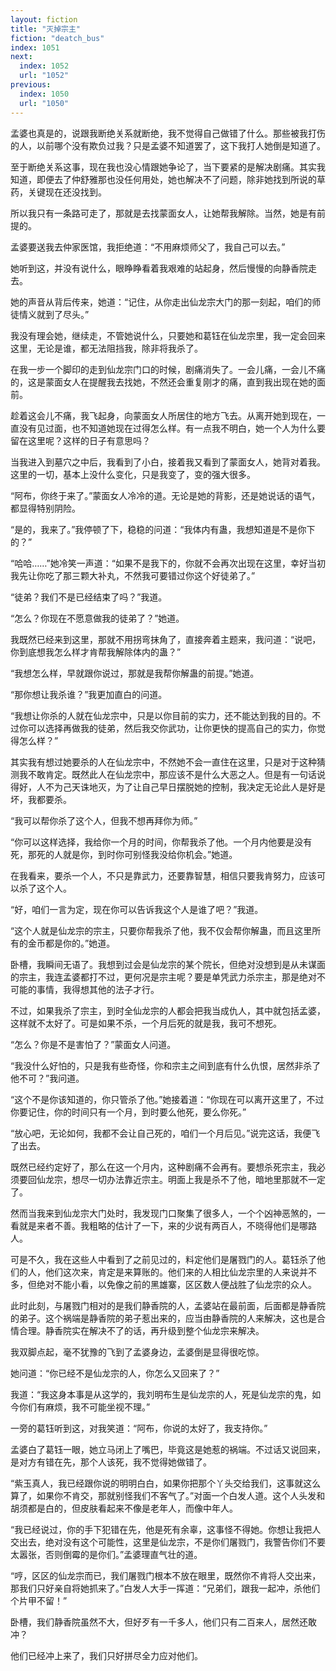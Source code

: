```yaml
---
layout: fiction
title: "灭掉宗主"
fiction: "deatch_bus"
index: 1051
next:
  index: 1052
  url: "1052"
previous:
  index: 1050
  url: "1050"
---
```

孟婆也真是的，说跟我断绝关系就断绝，我不觉得自己做错了什么。那些被我打伤的人，以前哪个没有欺负过我？只是孟婆不知道罢了，这下我打人她倒是知道了。

至于断绝关系这事，现在我也没心情跟她争论了，当下要紧的是解决剧痛。其实我知道，即便去了仲舒雅那也没任何用处，她也解决不了问题，除非她找到所说的草药，关键现在还没找到。

所以我只有一条路可走了，那就是去找蒙面女人，让她帮我解除。当然，她是有前提的。

孟婆要送我去仲家医馆，我拒绝道：“不用麻烦师父了，我自己可以去。”

她听到这，并没有说什么，眼睁睁看着我艰难的站起身，然后慢慢的向静香院走去。

她的声音从背后传来，她道：“记住，从你走出仙龙宗大门的那一刻起，咱们的师徒情义就到了尽头。”

我没有理会她，继续走，不管她说什么，只要她和葛钰在仙龙宗里，我一定会回来这里，无论是谁，都无法阻挡我，除非将我杀了。

在我一步一个脚印的走到仙龙宗门口的时候，剧痛消失了。一会儿痛，一会儿不痛的，这是蒙面女人在提醒我去找她，不然还会重复刚才的痛，直到我出现在她的面前。

趁着这会儿不痛，我飞起身，向蒙面女人所居住的地方飞去。从离开她到现在，一直没有见过面，也不知道她现在过得怎么样。有一点我不明白，她一个人为什么要留在这里呢？这样的日子有意思吗？

当我进入到墓穴之中后，我看到了小白，接着我又看到了蒙面女人，她背对着我。这里的一切，基本上没什么变化，只是我变了，变的强大很多。

“阿布，你终于来了。”蒙面女人冷冷的道。无论是她的背影，还是她说话的语气，都显得特别阴险。

“是的，我来了。”我停顿了下，稳稳的问道：“我体内有蛊，我想知道是不是你下的？”

“哈哈……”她冷笑一声道：“如果不是我下的，你就不会再次出现在这里，幸好当初我先让你吃了那三颗大补丸，不然我可要错过你这个好徒弟了。”

“徒弟？我们不是已经结束了吗？”我道。

“怎么？你现在不愿意做我的徒弟了？”她道。

我既然已经来到这里，那就不用拐弯抹角了，直接奔着主题来，我问道：“说吧，你到底想我怎么样才肯帮我解除体内的蛊？”

“我想怎么样，早就跟你说过，那就是我帮你解蛊的前提。”她道。

“那你想让我杀谁？”我更加直白的问道。

“我想让你杀的人就在仙龙宗中，只是以你目前的实力，还不能达到我的目的。不过你可以选择再做我的徒弟，然后我交你武功，让你更快的提高自己的实力，你觉得怎么样？”

其实我有想过她要杀的人在仙龙宗中，不然她不会一直住在这里，只是对于这种猜测我不敢肯定。既然此人在仙龙宗中，那应该不是什么大恶之人。但是有一句话说得好，人不为己天诛地灭，为了让自己早日摆脱她的控制，我决定无论此人是好是坏，我都要杀。

“我可以帮你杀了这个人，但我不想再拜你为师。”

“你可以这样选择，我给你一个月的时间，你帮我杀了他。一个月内他要是没有死，那死的人就是你，到时你可别怪我没给你机会。”她道。

在我看来，要杀一个人，不只是靠武力，还要靠智慧，相信只要我肯努力，应该可以杀了这个人。

“好，咱们一言为定，现在你可以告诉我这个人是谁了吧？”我道。

“这个人就是仙龙宗的宗主，只要你帮我杀了他，我不仅会帮你解蛊，而且这里所有的金币都是你的。”她道。

卧槽，我瞬间无语了。我想到过会是仙龙宗的某个院长，但绝对没想到是从未谋面的宗主，我连孟婆都打不过，更何况是宗主呢？要是单凭武力杀宗主，那是绝对不可能的事情，我得想其他的法子才行。

不过，如果我杀了宗主，到时全仙龙宗的人都会把我当成仇人，其中就包括孟婆，这样就不太好了。可是如果不杀，一个月后死的就是我，我可不想死。

“怎么？你是不是害怕了？”蒙面女人问道。

“我没什么好怕的，只是我有些奇怪，你和宗主之间到底有什么仇恨，居然非杀了他不可？”我问道。

“这个不是你该知道的，你只管杀了他。”她接着道：“你现在可以离开这里了，不过你要记住，你的时间只有一个月，到时要么他死，要么你死。”

“放心吧，无论如何，我都不会让自己死的，咱们一个月后见。”说完这话，我便飞了出去。

既然已经约定好了，那么在这一个月内，这种剧痛不会再有。要想杀死宗主，我必须要回仙龙宗，想尽一切办法靠近宗主。明面上我是杀不了他，暗地里那就不一定了。

然而当我来到仙龙宗大门处时，我发现门口聚集了很多人，一个个凶神恶煞的，一看就是来者不善。我粗略的估计了一下，来的少说有两百人，不晓得他们是哪路人。

可是不久，我在这些人中看到了之前见过的，料定他们是屠戮门的人。葛钰杀了他们的人，他们这次来，肯定是来算账的。他们来的人相比仙龙宗里的人来说并不多，但绝对不能小看，以免像之前的黑雄寨，区区数人便战胜了仙龙宗的众人。

此时此刻，与屠戮门相对的是我们静香院的人，孟婆站在最前面，后面都是静香院的弟子。这个祸端是静香院的弟子惹出来的，应当由静香院的人来解决，这也是合情合理。静香院实在解决不了的话，再升级到整个仙龙宗来解决。

我双脚点起，毫不犹豫的飞到了孟婆身边，孟婆倒是显得很吃惊。

她问道：“你已经不是仙龙宗的人，你怎么又回来了？”

我道：“我这身本事是从这学的，我刘明布生是仙龙宗的人，死是仙龙宗的鬼，如今你们有麻烦，我不可能坐视不理。”

一旁的葛钰听到这，对我笑道：“阿布，你说的太好了，我支持你。”

孟婆白了葛钰一眼，她立马闭上了嘴巴，毕竟这是她惹的祸端。不过话又说回来，是对方有错在先，那个人该死，我不觉得她做错了。

“紫玉真人，我已经跟你说的明明白白，如果你把那个丫头交给我们，这事就这么算了，如果你不肯交，那就别怪我们不客气了。”对面一个白发人道。这个人头发和胡须都是白的，但皮肤看起来不像是老年人，而像中年人。

“我已经说过，你的手下犯错在先，他是死有余辜，这事怪不得她。你想让我把人交出去，绝对没有这个可能性，这里是仙龙宗，不是你们屠戮门，我警告你们不要太嚣张，否则倒霉的是你们。”孟婆理直气壮的道。

“哼，区区的仙龙宗而已，我们屠戮门根本不放在眼里，既然你不肯将人交出来，那我们只好亲自将她抓来了。”白发人大手一挥道：“兄弟们，跟我一起冲，杀他们个片甲不留！”

卧槽，我们静香院虽然不大，但好歹有一千多人，他们只有二百来人，居然还敢冲？

他们已经冲上来了，我们只好拼尽全力应对他们。